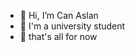 - 👋 Hi, I’m Can Aslan
- 👀 I'm a university student
- 🌱 that's all for now

<!---
mcan-aslan/mcan-aslan is a ✨ special ✨ repository because its `README.md` (this file) appears on your GitHub profile.
You can click the Preview link to take a look at your changes.
--->
